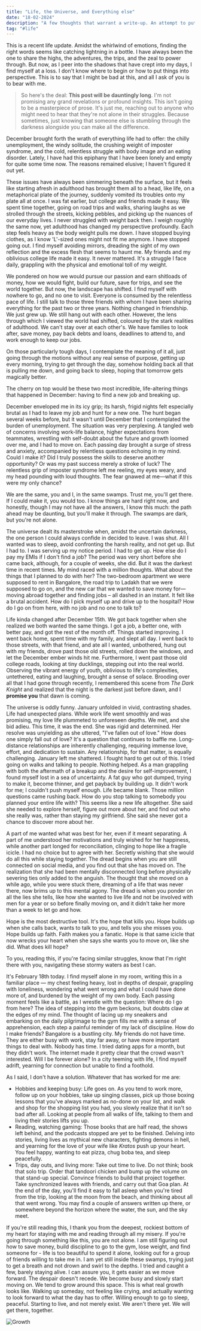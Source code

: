 ```yaml
---
title: "Life, the Universe, and Everything else"
date: "18-02-2024"
description: "A few thoughts that warrant a write-up. An attempt to put into words the emotional state of the past few months; a life update." 
tag: "#life"
---
```


This is a recent life update. Amidst the whirlwind of emotions, finding the right words seems like catching lightning in a bottle. I have always been the one to share the highs, the adventures, the trips, and the zeal to power through. But now, as I peer into the shadows that have crept into my days, I find myself at a loss. I don't know where to begin or how to put things into perspective. This is to say that I might be bad at this, and all I ask of you is to bear with me.

> So here's the deal: **This post will be dauntingly long**. I'm not promising any grand revelations or profound insights. This isn't going to be a masterpiece of prose. It's just me, reaching out to anyone who might need to hear that they're not alone in their struggles. Because sometimes, just knowing that someone else is stumbling through the darkness alongside you can make all the difference.

December brought forth the wrath of everything life had to offer: the chilly unemployment, the windy solitude, the crushing weight of imposter syndrome, and the cold, relentless struggle with body image and an eating disorder. Lately, I have had this epiphany that I have been lonely and empty for quite some time now. The reasons remained elusive; I haven't figured it out yet.

These issues have always been simmering beneath the surface, but it feels like starting afresh in adulthood has brought them all to a head, like life, on a metaphorical plate of the journey, suddenly vomited its troubles onto my plate all at once. I was fat earlier, but college and friends made it easy. We spent time together, going on road trips and walks, sharing laughs as we strolled through the streets, kicking pebbles, and picking up the nuances of our everyday lives. I never struggled with weight back then. I weigh roughly the same now, yet adulthood has changed my perspective profoundly. Each step feels heavy as the body weight pulls me down. I have stopped buying clothes, as I know 'L'-sized ones might not fit me anymore. I have stopped going out. I find myself avoiding mirrors, dreading the sight of my own reflection and the excess flesh that seems to haunt me. My friends and my oblivious college life made it easy. It never mattered. It's a struggle I face daily, grappling with the physical and emotional toll of my weight.

We pondered on how we would pursue our passion and earn shitloads of money, how we would fight, build our future, save for trips, and see the world together. But now, the landscape has shifted. I find myself with nowhere to go, and no one to visit. Everyone is consumed by the relentless pace of life. I still talk to those three friends with whom I have been sharing everything for the past two or three years. Nothing changed in friendship. We just grew up. We still hang out with each other. However, the lens through which I viewed the world had shifted, coloured by the stark realities of adulthood. We can't stay over at each other's. We have families to look after, save money, pay back debts and loans, deadlines to attend to, and work enough to keep our jobs.

On those particularly tough days, I contemplate the meaning of it all, just going through the motions without any real sense of purpose, getting up every morning, trying to get through the day, somehow holding back all that is pulling me down, and going back to sleep, hoping that tomorrow gets magically better.

The cherry on top would be these two most incredible, life-altering things that happened in December: having to find a new job and breaking up. 

December enveloped me in its icy grip; its harsh, frigid nights felt especially brutal as I had to leave my job and hunt for a new one. The hunt began several weeks before, but it wasn't until December that I contemplated the burden of unemployment. The situation was very perplexing. A tangled web of concerns involving work-life balance, higher expectations from teammates, wrestling with self-doubt about the future and growth loomed over me, and I had to move on. Each passing day brought a surge of stress and anxiety, accompanied by relentless questions echoing in my mind. Could I make it? Did I truly possess the skills to deserve another opportunity? Or was my past success merely a stroke of luck? The relentless grip of imposter syndrome left me reeling, my eyes weary, and my head pounding with loud thoughts. The fear gnawed at me—what if this were my only chance? 

We are the same, you and I, in the same swamps. Trust me, you'll get there. If I could make it, you would too. I know things are hard right now, and honestly, though I may not have all the answers, I know this much: the path ahead may be daunting, but you'll make it through. The swamps are dark, but you're not alone.

The universe dealt its masterstroke when, amidst the uncertain darkness, the one person I could always confide in decided to leave. I was shut. All I wanted was to sleep, avoid confronting the harsh reality, and not get up. But I had to. I was serving up my notice period. I had to get up. How else do I pay my EMIs if I don't find a job? The period was very short before she came back, although, for a couple of weeks, she did. But it was the darkest time in recent times. My mind raced with a million thoughts. What about the things that I planned to do with her? The two-bedroom apartment we were supposed to rent in Bangalore, the road trip to Ladakh that we were supposed to go on, and the new car that we wanted to save money for—moving abroad together and finding jobs – all dashed in an instant. It felt like a brutal accident. How do I pick myself up and drive up to the hospital? How do I go on from here, with no job and no one to talk to? 

Life kinda changed after December 15th. We got back together when she realized we both wanted the same things. I got a job, a better one, with better pay, and got the rest of the month off. Things started improving. I went back home, spent time with my family, and slept all day. I went back to those streets, with that friend, and ate all I wanted, unbothered, hung out with my friends, drove past those old streets, rolled down the windows, and let the December ember winds hit me. Furthermore, I went past those old college roads, looking at tiny ducklings, stepping out into the real world. Observing the vibrant energy of youth, oblivious to life's complexities, untethered, eating and laughing, brought a sense of solace. Brooding over all that I had gone through recently, I remembered this scene from *The Dark Knight* and realized that the night is the darkest just before dawn, and I **promise you** that dawn is coming. 

The universe is oddly funny. January unfolded in vivid, contrasting shades. Life had unexpected plans. While work life went smoothly and was promising, my love life plummeted to unforeseen depths. We met, and she bid adieu. This time, it was the end. She was rigid and determined. Her resolve was unyielding as she uttered, "I've fallen out of love." How does one simply fall out of love? It's a question that continues to baffle me. Long-distance relationships are inherently challenging, requiring immense love, effort, and dedication to sustain. Any relationship, for that matter, is equally challenging. January left me shattered. I fought hard to get out of this. I tried going on walks and talking to people. Nothing helped. As a man grappling with both the aftermath of a breakup and the desire for self-improvement, I found myself lost in a sea of uncertainty. A fat guy who got dumped, trying to make it, become thinner, and get payback by building up. It didn't work for me; I couldn't push myself enough. Life became blank. Those million questions came rushing back. How do you stop talking to somebody you planned your entire life with? This seems like a new life altogether. She said she needed to explore herself, figure out more about her, and find out who she really was, rather than staying my girlfriend. She said she never got a chance to discover more about her.

A part of me wanted what was best for her, even if it meant separating. A part of me understood her motivations and truly wished for her happiness, while another part longed for reconciliation, clinging to hope like a fragile icicle. I had no choice but to agree with her. Secretly wishing that she would do all this while staying together. The dread begins when you are still connected on social media, and you find out that she has moved on. The realization that she had been mentally disconnected long before physically severing ties only added to the anguish. The thought that she moved on a while ago, while you were stuck there, dreaming of a life that was never there, now brims up to this mental agony. The dread is when you ponder on all the lies she tells, like how she wanted to live life and not be involved with men for a year or so before finally moving on, and it didn't take her more than a week to let go and how.

Hope is the most destructive tool. It's the hope that kills you. Hope builds up when she calls back, wants to talk to you, and tells you she misses you. Hope builds up faith. Faith makes you a fanatic. Hope is that same icicle that now wrecks your heart when she says she wants you to move on, like she did. What does kill hope?

To you, reading this, if you're facing similar struggles, know that I'm right there with you, navigating these stormy waters as best I can.

It's February 18th today. I find myself alone in my room, writing this in a familiar place — my chest feeling heavy, lost in depths of despair, grappling with loneliness, wondering what went wrong and what I could have done more of, and burdened by the weight of my own body. Each passing moment feels like a battle, as I wrestle with the question: Where do I go from here? The idea of stepping into the gym beckons, but doubts claw at the edges of my mind. The thought of lacing up my sneakers and embarking on the daily pilgrimage to the gym fills me with a sense of apprehension, each step a painful reminder of my lack of discipline. How do I make friends? Bangalore is a bustling city. My friends do not have time. They are either busy with work, stay far away, or have more important things to deal with. Nobody has time. I tried dating apps for a month, but they didn't work. The internet made it pretty clear that the crowd wasn't interested. Will I be forever alone? In a city teeming with life, I find myself adrift, yearning for connection but unable to find a foothold.

As I said, I don't have a solution. Whatever that has worked for me are:

- Hobbies and keeping busy: Life goes on. As you tend to work more, follow up on your hobbies, take up singing classes, pick up those boxing lessons that you've always marked as no-done on your list, and walk and shop for the shopping list you had, you slowly realize that it isn't so bad after all. Looking at people from all walks of life, talking to them and living their stories lifts you up.
- Reading, watching gaming: Those books that are half read, the shows left behind, and the podcasts stopped are yet to be finished. Delving into stories, living lives as mythical new characters, fighting demons in hell, and yearning for the love of your wife like *Kratos* push up your heart. You feel happy, wanting to eat pizza, chug boba tea, and sleep peacefully.
- Trips, day outs, and living more: Take out time to live. Do not think; book that solo trip. Order that tandoori chicken and bump up the volume on that stand-up special. Convince friends to build that project together. Take synchronized leaves with friends, and carry out that Goa plan. At the end of the day, you'll find it easy to fall asleep when you're tired from the trip, looking at the moon from the beach, and thinking about all that went wrong. You may find a couple of answers written up there, or somewhere beyond the horizon where the water, the sun, and the sky meet.

If you're still reading this, I thank you from the deepest, rockiest bottom of my heart for staying with me and reading through all my misery. If you're going through something like this, you are not alone. I am still figuring out how to save money, build discipline to go to the gym, lose weight, and find someone for - life is too beautiful to spend it alone, looking out for a group of friends willing to take me in. I am yet still inside these swamps, trying just to get a breath and not drown and swirl to the depths. I tried and caught a few, barely staying alive. I can assure you, it gets easier as we move forward. The despair doesn't recede. We become busy and slowly start moving on. We tend to grow around this space. This is what real growth looks like. Walking up someday, not feeling like crying, and actually wanting to look forward to what the day has to offer. Willing enough to go to sleep, peaceful. Starting to live, and not merely exist. We aren't there yet. We will get there, together. 


![Growth](https://anubhavp.dev/assets/img/lifeandtheuniverse/growth.png)
